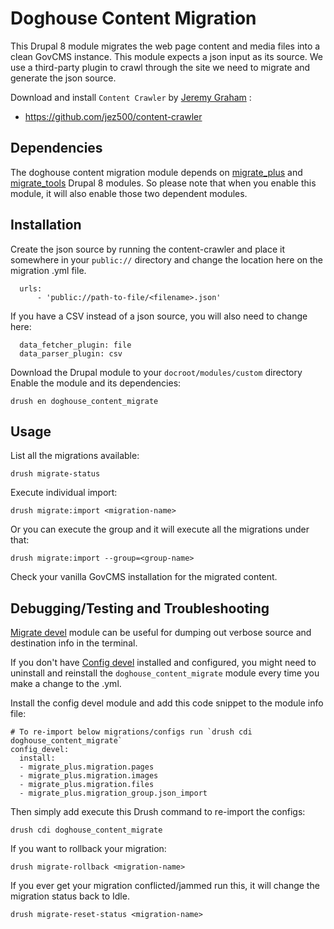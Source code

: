 # Doghouse Content Migration 

This Drupal 8 module migrates the web page content and media files into a clean GovCMS instance. This module
expects a json input as its source. We use a third-party plugin to crawl through the site we need to migrate and generate the json source.  

Download and install `Content Crawler` by [Jeremy Graham](https://jez.me) :
 - https://github.com/jez500/content-crawler 


## Dependencies 

The doghouse content migration module depends on [migrate_plus](https://www.drupal.org/project/migrate_plus) and [migrate_tools](https://www.drupal.org/project/migrate_plus) Drupal 8 modules. So please
note that when you enable this module, it will also enable those two dependent modules. 

## Installation

Create the json source by running the content-crawler and place it somewhere in your `public://` directory
and change the location here on the migration .yml file.

```
  urls:
      - 'public://path-to-file/<filename>.json'      
```

If you have a CSV instead of a json source, you will also need to change here:
 
 
```
  data_fetcher_plugin: file
  data_parser_plugin: csv
```

Download the Drupal module to your `docroot/modules/custom` directory
Enable the module and its dependencies:

```
drush en doghouse_content_migrate
``` 

## Usage

List all the migrations available:
```
drush migrate-status
```

Execute individual import:
```
drush migrate:import <migration-name>
```

Or you can execute the group and it will execute all the migrations under that:

```
drush migrate:import --group=<group-name>
```

Check your vanilla GovCMS installation for the migrated content.

## Debugging/Testing and Troubleshooting

[Migrate devel](https://www.drupal.org/project/migrate_devel) module can be useful for dumping out verbose source and destination info in the terminal.


If you don't have [Config devel](https://www.drupal.org/project/config_devel) installed and configured,
you might need to uninstall and reinstall the `doghouse_content_migrate` module every time you make a change to the .yml.

Install the config devel module and add this code snippet to the module info file:

```
# To re-import below migrations/configs run `drush cdi doghouse_content_migrate`
config_devel:
  install:
  - migrate_plus.migration.pages
  - migrate_plus.migration.images
  - migrate_plus.migration.files
  - migrate_plus.migration_group.json_import
```  
Then simply add execute this Drush command to re-import the configs:

```
drush cdi doghouse_content_migrate
``` 

 
If you want to rollback your migration:
```
drush migrate-rollback <migration-name>
```

If you ever get your migration conflicted/jammed run this, it will change the migration status back to Idle.

```
drush migrate-reset-status <migration-name>
```   

 
 
 
 
  
